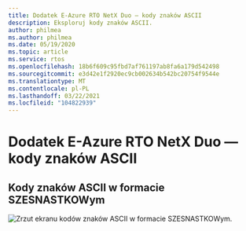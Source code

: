 ```yaml
---
title: Dodatek E-Azure RTO NetX Duo — kody znaków ASCII
description: Eksploruj kody znaków ASCII.
author: philmea
ms.author: philmea
ms.date: 05/19/2020
ms.topic: article
ms.service: rtos
ms.openlocfilehash: 18b6f609c95fbd7af761197ab8fa6a179d542498
ms.sourcegitcommit: e3d42e1f2920ec9cb002634b542bc20754f9544e
ms.translationtype: MT
ms.contentlocale: pl-PL
ms.lasthandoff: 03/22/2021
ms.locfileid: "104822939"
---
```

# <a name="appendix-e----azure-rtos-netx-duo-ascii-character-codes"></a>Dodatek E-Azure RTO NetX Duo — kody znaków ASCII 

## <a name="ascii-character-codes-in-hex"></a>Kody znaków ASCII w formacie SZESNASTKOWym

![Zrzut ekranu kodów znaków ASCII w formacie SZESNASTKOWym.](./media/user-guide/ascii-character-codes-hex.png)